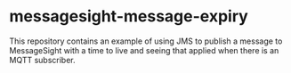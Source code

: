 messagesight-message-expiry
===========================

This repository contains an example of using JMS to publish a message to MessageSight with a time to live and seeing that applied when there is an MQTT subscriber.
